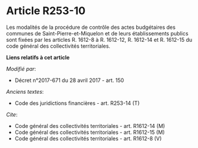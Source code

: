 # Article R253-10

Les modalités de la procédure de contrôle des actes budgétaires des communes de Saint-Pierre-et-Miquelon et de leurs
établissements publics sont fixées par les articles R. 1612-8 à R. 1612-12, R. 1612-14 et R. 1612-15 du code général des
collectivités territoriales.

**Liens relatifs à cet article**

_Modifié par_:

  - Décret n°2017-671 du 28 avril 2017 - art. 150

_Anciens textes_:

  - Code des juridictions financières - art. R253-14 (T)

_Cite_:

  - Code général des collectivités territoriales - art. R1612-14 (M)
  - Code général des collectivités territoriales - art. R1612-15 (M)
  - Code général des collectivités territoriales - art. R1612-8 (V)
